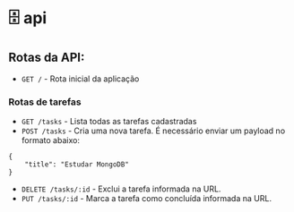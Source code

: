 # :file_cabinet: api

## Rotas da API:

- `GET /` - Rota inicial da aplicação

### Rotas de tarefas

- `GET /tasks` - Lista todas as tarefas cadastradas
- `POST /tasks` - Cria uma nova tarefa. É necessário enviar um payload no formato abaixo:

```
{
	"title": "Estudar MongoDB"
}
```

- `DELETE /tasks/:id` - Exclui a tarefa informada na URL.
- `PUT /tasks/:id` - Marca a tarefa como concluída informada na URL.
